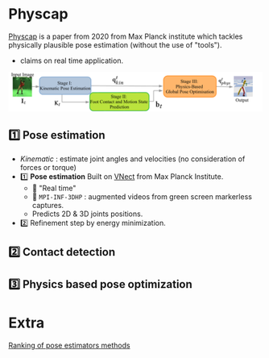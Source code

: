 # Physcap
[Physcap](https://vcai.mpi-inf.mpg.de/projects/PhysCap/) is a paper from 2020 from Max Planck institute 
which tackles physically plausible pose estimation (without the use of "tools").
- claims on real time application.

![](figures/physcap.png)

## :one: Pose estimation
- *Kinematic* : estimate joint angles and velocities (no consideration of forces or torque)
- :one: **Pose estimation** Built on [VNect](https://vcai.mpi-inf.mpg.de/projects/VNect/) from Max Planck Institute.  
  - :rocket: "Real time"
  - :dancer: `MPI-INF-3DHP` : augmented videos from green screen markerless captures.
  - Predicts 2D & 3D joints positions.
- :two: Refinement step by energy minimization.
## :two: Contact detection


## :three: Physics based pose optimization

# Extra
[Ranking of pose estimators methods](https://paperswithcode.com/sota/3d-human-pose-estimation-on-mpi-inf-3dhp)